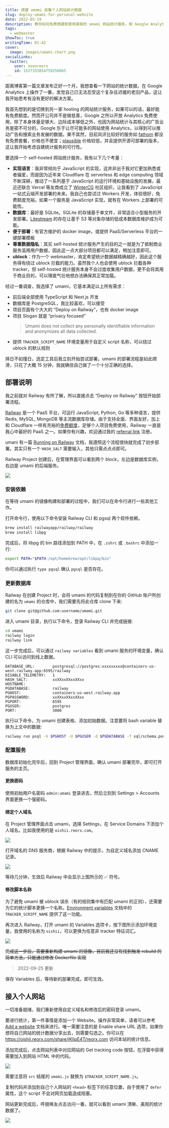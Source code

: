 ```yaml
---
title: 搭建 umami 收集个人网站统计数据
slug: deploy-umami-for-personal-website
date: 2022-05-19
description: 教你如何免费搭建和使用美丽的 umami 网站统计服务，和 Google Analytics 说再见。
tags:
  - webmaster
ShowToc: true
writingTime: 01:42
cover:
  image: images/umami-chart.png
socialLinks:
  twitter:
    user: novoreorx
    id: 1527333854759256065
---
```


距离博客第一篇文章发布正好一个月，我想查看一下网站的统计数据，在 Google Analytics 上操作了一番，发觉自己已无法忍受这个复杂且迟缓的老旧产品，这让我开始思考有没有更好的解决方案。

我首先想到的是切换到另一家 hosting 的网站统计服务，如果可以的话，最好能有免费额度。然而开公司并不是做慈善，Google 之所以开放 Analytics 免费使用，除了本身体量足够大、边际成本够低之外，也因为网站统计与其核心的广告业务是密不可分的，Google 乐于让尽可能多的网站使用 Analytics，以得到可以推动广告和搜索业务发展的数据。果不其然，目前风评比较好的服务如 [fathom](https://usefathom.com/pricing) 都没有免费套餐，价格也不便宜；[plausible](https://plausible.io/#pricing) 价格较低，并且提供开源可部署的版本，这让我开始考虑自建统计服务的可行性。

要选择一个 self-hosted 网站统计服务，我有以下几个考量：
- **实现语言**：我非常倾向于 JavaScript 的实现，这并非出于我对它更加熟悉或者偏爱，而是因为近年来 Cloudflare 在 serverless 和 edge computing 领域不断深耕，推动了一系列基于 JavaScript 的运行环境和基础设施的发展，最近还联合 Vercel 等友商成立了 [WinterCG](https://blog.cloudflare.com/introducing-the-wintercg/) 社区组织，让我看到了 JavaScript 一站式云端开发部署的未来。我自己也尝试过 Workers 开发，体验很好，免费额度充裕。如果一个服务是 JavaScript 实现，就有在 Workers 上部署的可能性。
- **数据库**：最好是 SQLite。SQLite 的存储基于单文件，非常适合小型服务的开发部署。[Litestream](https://litestream.io/) 的存在让基于 S3 等对象存储的低成本数据库维护成为可能。
- **便于部署**：有官方维护的 docker image，或提供 PaaS/Serverless 平台的一键部署模板
- **尊重数据隐私**：其实 self-hosted 统计服务产生的目的之一就是为了抵制商业服务滥用用户数据，因此这一点大部分项目都可以满足，稍加注意即可。
- **ublock**：作为一个 webmaster，肯定希望统计数据越精确越好，因此这个服务得有绕过 ublock 拦截的能力。虽然我个人也会使用 ublock 拦截各种 tracker，但 self-hosted 统计服务本身不会过度收集用户数据，更不会将其用于商业目的，可以理直气壮地想办法确保其正常加载。

经过一番调查，我选择了 umami，它基本满足以上所有需求：
- 前后端全部使用 TypeScript 和 Next.js 开发
- 数据库是 PostgreSQL，我比较喜欢，可以接受
- 项目页面有个大大的 “Deploy on Railway”，也有 docker image
- 项目 Slogan 就是 “privacy focused”
    > Umami does not collect any personally identifiable information and anonymizes all data collected.
- 提供 `TRACKER_SCRIPT_NAME` 环境变量用于自定义 script 名称，可以绕过 ublock 的默认规则

择日不如撞日，选定工具后我立刻开始尝试部署。umami 的部署流程是如此顺滑，只花了大概 15 分钟，我就确信自己做了一个十分正确的选择。

## 部署说明

我之前就对 Railway 有所了解，所以直接点击 “Deploy on Railway” 按钮开始部署流程。

[Railway](https://railway.app) 是一个 PaaS 平台，可运行 JavaScript, Python, Go 等多种语言，提供 Redis, MySQL, MongoDB 等主流数据库存储。由于支持全面、界面友好，加上和 Cloudflare 一样有充裕的[免费额度](https://railway.app/pricing)，足够个人项目免费使用，Railway 一直是我心中最好的 PaaS 之一。如果你有兴趣，欢迎通过我的 [referral link](https://railway.app?referralCode=XkWaVV) 注册。

umani 有一篇 [Running on Railway](https://umami.is/docs/running-on-railway) 文档，我遵照这个流程很快就完成了初步部署。其实只有一个 `HASH_SALT` 需要输入，其他只需点点点即可。

Railway Project 创建后，在管理界面可以看到两个 block，左边是数据库实例，右边是 umami 的后端服务。

![](images/railway.png)

### 安装依赖

在等待 umami 的镜像构建和部署的过程中，我们可以在命令行进行一些其他工作。

打开命令行，使用以下命令安装 Railway CLI 和 pgsql 两个软件依赖。

```bash
brew install railwayapp/railway/railway
brew install libpg
```

完成后，将 libpg 的 bin 路径添加到 PATH 中，在 `.zshrc` 或 `.bashrc` 中添加一行:

```bash
export PATH="$PATH:/opt/homebrew/opt/libpq/bin"
```

你可以通过执行 `type pgsql` 确认 `pgsql` 是否存在。

### 更新数据库

Railway 在创建 Project 时，会将 umami 的代码复制到在你的 GitHub 账户所创建的名为 `umami` 的仓库中，我们需要先将此仓库 clone 下来:

```bash
git clone git@github.com:username/umami.git
```

进入 umami 目录，执行以下命令，登录 Railway CLI 并完成链接:

```bash
cd umami
railway login
railway link
```

这一步完成后，可以通过 `railway variables` 看到 umami 服务的环境变量，确认 CLI 可以访问到线上数据。

```
DATABASE_URL:        postgresql://postgres:xxxxxxxxx@containers-us-west.railway.app:6595/railway
DISABLE_TELEMETRY:   1
HASH_SALT:           xxXXxxXXxxXXxx
HOSTNAME:
PGDATABASE:          railway
PGHOST:              containers-us-west.railway.app
PGPASSWORD:          xxXXxxXXxxXXxx
PGPORT:              6595
PGUSER:              postgres
PORT:                3000
```

执行以下命令，为 umami 创建表格、添加初始数据。注意要将 bash variable 替换为上文中的数据:

```bash
railway run psql -h $PGHOST -U $PGUSER -d $PGDATABASE -f sql/schema.postgresql.sql
```

### 配置服务

数据库初始化完毕后，回到 Project 管理界面，确认 umami 部署完毕，即可打开服务的主页。

#### 更换密码

使用初始用户名密码 `admin:umami` 登录进去，然后立刻到 Settings > Accounts 界面更换一个强密码。

#### 绑定个人域名

在 Project 管理界面点击 umami，选择 Settings，在 Service Domains 下添加个人域名。比如我使用的是 `oishii.reorx.com`。

![](images/railway-1.png)

打开域名的 DNS 服务商，根据 Railway 中的提示，为自定义域名添加 CNAME 记录。

![](images/cloudflare.png)

等待几分钟，生效后 Railway 中会显示上图所示的 ✅ 符号。

#### 修改脚本名称

为了避免 umami 被 ublock 误杀（有的规则集中有匹配 umami 的正则），还需要为它的统计脚本更换一个名称。[Environment variables](https://umami.is/docs/environment-variables) 文档中的 `TRACKER_SCRIPT_NAME` 提供了这一功能。

再次进入 Railway，打开 umami 的 Variables 选项卡，按下图所示添加环境变量，我使用的名称为 `oishii`，可以更换为任意非 tracker 特征词汇。

![](images/railway-2.png)

~~完成这一步后，需要重新构建 umami 的镜像，目前我还没有找到触发 rebuild 的简单方法，只能通过修改 Dockerfile 实现~~

> 2022-09-25  更新

保存 Variables 后，等待新的部署完成，即可生效。

## 接入个人网站

一切准备就绪，我们重新使用自定义域名和修改后的密码登录 umami。

要进行统计，第一件事情是添加一个 Website。操作非常简单，读者可以参考 [Add a website](https://umami.is/docs/add-a-website) 文档来进行。唯一需要注意的是 Enable share URL 选项，如果你想将自己网站的统计数据分享出去，则需要勾选之。你可以在 https://oishii.reorx.com/share/jKljpE4T/reorx.com 访问本站的统计信息。

添加完成后，点击网站列表中对应网站的 Get tracking code 按钮，在浮窗中获得需要加入到网站 HTML 中的代码。

![](images/umami.png)

需要注意将 `src` 结尾的 `umami.js` 替换为 `$TRACKER_SCRIPT_NAME.js`。

复制代码并添加到自己个人网站的 `<head>` 标签下的任意位置，由于使用了 `defer` 属性，这个 script 不会对网页加载造成阻塞。

网站更新完成后，呼朋唤友点击访问一番，就可以看到 umami 清晰、美观的统计数据了。

![](images/umami-1.png)